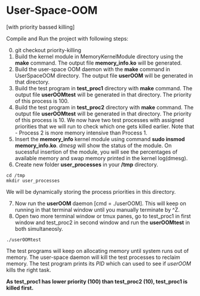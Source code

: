 # User-Space-OOM
[with priority bassed killing]

Compile and Run the project with following steps:

0. git checkout priority-killing
1. Build the kernel module in MemoryKernelModule directory using the **make** command. The output file **memory_info.ko** will be generated.
2. Build the user-space OOM daemon with the **make** command in UserSpaceOOM directory. The output file **userOOM** will be generated in that directory.
3. Build the test program in **test_proc1** directory with **make** command. The output file **userOOMtest** will be generated in that directory. The priority of this process is 100.
4. Build the test program in **test_proc2** directory with **make** command. The output file **userOOMtest** will be generated in that directory. The priority of this process is 10. We now have two test processes with assigned priorities that we will run to check which one gets killed earlier. Note that - Process 2 is more memory intensive than Process 1.
5. Insert the **memory_info** kernel module using command **sudo insmod memory_info.ko**. *dmesg* will show the status of the module. On sucessful insertion of the module, you will see the percentages of available memory and swap memory printed in the kernel log(dmesg).
6. Create new folder **user_processes** in your **/tmp** directory.
```
cd /tmp
mkdir user_processes
```
We will be dynamically storing the process priorities in this directory.

7. Now run the **userOOM** daemon [cmd = ./userOOM]. This will keep on running in that terminal window until you manually terminate by ^Z.
8. Open two more terminal window or tmux panes, go to test_proc1 in first window and test_proc2 in second window and run the **userOOMtest** in both simultaneosly.
```
./userOOMtest
```


 The test programs will keep on allocating memory until system runs out of memory. The user-space daemon will kill the test processes to reclaim memory. The test program prints its *PID* which can used to see if *userOOM* kills the right task.

 **As test_proc1 has lower priority (100) than test_proc2 (10), test_proc1 is killed first.**
